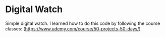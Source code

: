 # Digital Watch

Simple digital watch. I learned how to do this code by following the course classes: (https://www.udemy.com/course/50-projects-50-days/)

